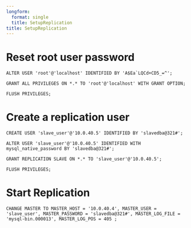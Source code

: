 ```yaml
---
longform:
  format: single
  title: SetupReplication
title: SetupReplication
---
```

# Reset root user password

```
ALTER USER 'root'@'localhost' IDENTIFIED BY 'A$Ea`LQCd+CD5_=^';

GRANT ALL PRIVILEGES ON *.* TO 'root'@'localhost' WITH GRANT OPTION;

FLUSH PRIVILEGES;

```
# Create a replication user

```
CREATE USER 'slave_user'@'10.0.40.5' IDENTIFIED BY 'slavedba@321#';

ALTER USER 'slave_user'@'10.0.40.5' IDENTIFIED WITH mysql_native_password BY 'slavedba@321#';

GRANT REPLICATION SLAVE ON *.* TO 'slave_user'@'10.0.40.5';

FLUSH PRIVILEGES;

```

# Start Replication

```
CHANGE MASTER TO MASTER_HOST = '10.0.40.4', MASTER_USER = 'slave_user', MASTER_PASSWORD = 'slavedba@321#', MASTER_LOG_FILE = 'mysql-bin.000013', MASTER_LOG_POS = 405 ; 
```
